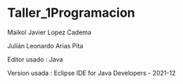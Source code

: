 # Taller_1Programacion

Maikol Javier Lopez Cadema

Julián Leonardo Arias Pita

Editor usado : Java

Version usada : Eclipse IDE for Java Developers - 2021-12


